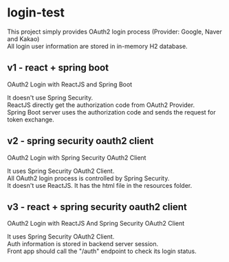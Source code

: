 # login-test

This project simply provides OAuth2 login process (Provider: Google, Naver and Kakao)  
All login user information are stored in in-memory H2 database.

## v1 - react + spring boot

OAuth2 Login with ReactJS and Spring Boot

It doesn't use Spring Security.  
ReactJS directly get the authorization code from OAuth2 Provider.  
Spring Boot server uses the authorization code and sends the request for token exchange.

## v2 - spring security oauth2 client

OAuth2 Login with Spring Security OAuth2 Client

It uses Spring Security OAuth2 Client.  
All OAuth2 login process is controlled by Spring Security.  
It doesn't use ReactJS. It has the html file in the resources folder.

## v3 - react + spring security oauth2 client

OAuth2 Login with ReactJS And Spring Security OAuth2 Client

It uses Spring Security OAuth2 Client.  
Auth information is stored in backend server session.  
Front app should call the "/auth" endpoint to check its login status.
